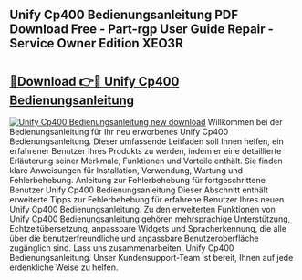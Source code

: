 ## Unify Cp400 Bedienungsanleitung PDF Download Free - Part-rgp User Guide Repair - Service Owner Edition XEO3R

# <h2><a href="http://df07dqe.blite.top/?on=Unify+Cp400+Bedienungsanleitung">🔗Download 👉🔴 Unify Cp400 Bedienungsanleitung</a></h2>

[![Unify Cp400 Bedienungsanleitung new download](https://i.imgur.com/lujVjoI.png)](http://df07dqe.blite.top/?on=Unify+Cp400+Bedienungsanleitung)
Willkommen bei der Bedienungsanleitung für Ihr neu erworbenes Unify Cp400 Bedienungsanleitung. Dieser umfassende Leitfaden soll Ihnen helfen, ein erfahrener Benutzer Ihres Produkts zu werden, indem er eine detaillierte Erläuterung seiner Merkmale, Funktionen und Vorteile enthält. Sie finden klare Anweisungen für Installation, Verwendung, Wartung und Fehlerbehebung. Anleitung zur Fehlerbehebung für fortgeschrittene Benutzer Unify Cp400 Bedienungsanleitung Dieser Abschnitt enthält erweiterte Tipps zur Fehlerbehebung für erfahrene Benutzer Ihres neuen Unify Cp400 Bedienungsanleitung. Zu den erweiterten Funktionen von Unify Cp400 Bedienungsanleitung gehören mehrsprachige Unterstützung, Echtzeitübersetzung, anpassbare Widgets und Spracherkennung, die alle über die benutzerfreundliche und anpassbare Benutzeroberfläche zugänglich sind. Lass uns zusammenarbeiten, Unify Cp400 Bedienungsanleitung. Unser Kundensupport-Team ist bereit, Ihnen auf jede erdenkliche Weise zu helfen.
